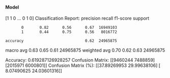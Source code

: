 #### Model
[1 1 0 ... 0 1 0]
Classification Report:
              precision    recall  f1-score   support

           0       0.82      0.56      0.67  16949103
           1       0.44      0.75      0.56   8016772

    accuracy                           0.62  24965875
   macro avg       0.63      0.65      0.61  24965875
weighted avg       0.70      0.62      0.63  24965875

Accuracy: 0.619287126928257
Confusion Matrix:
[[9460244 7488859]
 [2015971 6000801]]
Confusion Matrix (%):
[[37.89269953 29.99638106]
 [ 8.07490625 24.03601316]]
